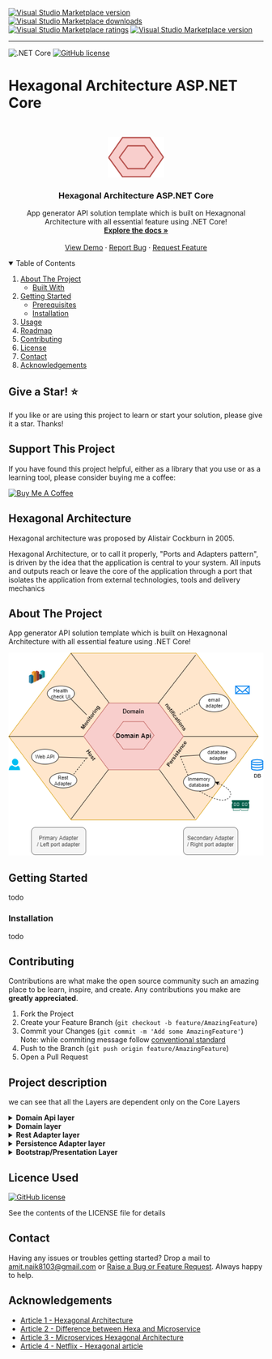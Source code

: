 [![Visual Studio Marketplace version](https://img.shields.io/badge/-HexagonalArchitecture-%23e2165e.svg)](https://marketplace.visualstudio.com/items?itemName=AmitNaik.HexagonalArchitecture)
[![Visual Studio Marketplace downloads](https://vsmarketplacebadge.apphb.com/installs/AmitNaik.HexagonalArchitecture.svg)](https://marketplace.visualstudio.com/items?itemName=AmitNaik.HexagonalArchitecture)
[![Visual Studio Marketplace ratings](https://vsmarketplacebadge.apphb.com/rating/AmitNaik.HexagonalArchitecture.svg)](https://marketplace.visualstudio.com/items?itemName=AmitNaik.HexagonalArchitecture)
[![Visual Studio Marketplace version](https://vsmarketplacebadge.apphb.com/version/AmitNaik.HexagonalArchitecture.svg)](https://marketplace.visualstudio.com/items?itemName=AmitNaik.HexagonalArchitecture)

----

![.NET Core](https://github.com/Amitpnk/Hexagonal-architecture-ASP.NET-Core/workflows/.NET%20Core/badge.svg)
[![GitHub license](https://img.shields.io/badge/license-MIT-blue.svg)](https://github.com/Amitpnk/Hexagonal-architecture-ASP.NET-Core/blob/develop/LICENSE)

# Hexagonal Architecture ASP.NET Core

<br />
<p align="center">
  <a href="https://github.com/Amitpnk/Hexagonal-architecture-ASP.NET-Core">
    <img src="img/logo.png" alt="Logo" width="110" height="80">
  </a>

  <h3 align="center">Hexagonal Architecture ASP.NET Core</h3>

  <p align="center">
    App generator API solution template which is built on Hexagnonal Architecture with all essential feature using .NET Core!
    <br />
    <a href="https://github.com/Amitpnk/Hexagonal-architecture-ASP.NET-Core"><strong>Explore the docs »</strong></a>
    <br />
    <br />
    <a href="https://github.com/Amitpnk/Hexagonal-architecture-ASP.NET-Core">View Demo</a>
    ·
    <a href="https://github.com/Amitpnk/Hexagonal-architecture-ASP.NET-Core/issues">Report Bug</a>
    ·
    <a href="https://github.com/Amitpnk/Hexagonal-architecture-ASP.NET-Core/issues">Request Feature</a>
  </p>
</p>

<details open="open">
  <summary>Table of Contents</summary>
  <ol>
    <li>
      <a href="#about-the-project">About The Project</a>
      <ul>
        <li><a href="#built-with">Built With</a></li>
      </ul>
    </li>
    <li>
      <a href="#getting-started">Getting Started</a>
      <ul>
        <li><a href="#prerequisites">Prerequisites</a></li>
        <li><a href="#installation">Installation</a></li>
      </ul>
    </li>
    <li><a href="#usage">Usage</a></li>
    <li><a href="#roadmap">Roadmap</a></li>
    <li><a href="#contributing">Contributing</a></li>
    <li><a href="#license">License</a></li>
    <li><a href="#contact">Contact</a></li>
    <li><a href="#acknowledgements">Acknowledgements</a></li>
  </ol>
</details>

## Give a Star! :star:
If you like or are using this project to learn or start your solution, please give it a star. Thanks!

## Support This Project

If you have found this project helpful, either as a library that you use or as a learning tool, please consider buying me a coffee:

<a href="https://www.buymeacoffee.com/codewithamit" target="_blank"><img src="https://www.buymeacoffee.com/assets/img/custom_images/orange_img.png" alt="Buy Me A Coffee" style="height: 41px !important;width: 174px !important" ></a>


## Hexagonal Architecture

Hexagonal architecture was proposed by Alistair Cockburn in 2005.

Hexagonal Architecture, or to call it properly, "Ports and Adapters pattern", is driven by the idea that the application is central to your system. All inputs and outputs reach or leave the core of the application through a port that isolates the application from external technologies, tools and delivery mechanics

## About The Project

App generator API solution template which is built on Hexagnonal Architecture with all essential feature using .NET Core!

![image](img/hexagonal-arch.png)

## Getting Started

todo

### Installation

todo

## Contributing

Contributions are what make the open source community such an amazing place to be learn, inspire, and create. Any contributions you make are **greatly appreciated**.

1. Fork the Project
2. Create your Feature Branch (`git checkout -b feature/AmazingFeature`)
3. Commit your Changes (`git commit -m 'Add some AmazingFeature'`) <br>
Note: while commiting message follow [conventional standard](https://www.conventionalcommits.org/en/v1.0.0/)
4. Push to the Branch (`git push origin feature/AmazingFeature`)
5. Open a Pull Request

## Project description

we can see that all the Layers are dependent only on the Core Layers

<details>
  <summary><b>Domain Api layer</b></summary>
  <p>
    Domain Api Layers (Core layer) is implemented in center and never depends on any other layer. <br>
    It is contract for domain layer interaction(ports) so that primary and secondary adapters can implement the contract.This is also known and DIP or Dependency Inversion Principle
  </p>
</details>
<details>
  <summary><b>Domain layer</b></summary>
  <p>
    Domain Layers (Business layer) which has business logic. and it is keep clean with no other dependencies.
  </p>
</details>
<details>
  <summary><b>Rest Adapter layer</b></summary>
  <p>
    Rest Adapter also known as <i>left port's adapter</i> and <i>primary adapter</i> where we implement restfull service (i.e., GET, POST, PUT, DELETE, etc)
  </p>
</details>
<details>
  <summary><b>Persistence Adapter layer</b></summary>
  <p>
    Rest Adapter also known as <i>right port's adapter</i> and <i>secondary adapter</i>where we have implement Entityframework core which already implements a repository design pattern. DbContext will be UoW (Unit of Work) and each DbSet is the repository. This interacts with our database using dataproviders
  </p>
</details>
<details>
  <summary><b>Bootstrap/Presentation Layer</b></summary>
  <p>
    This is final build of project, where it all begins
  </p>
</details>

## Licence Used

[![GitHub license](https://img.shields.io/badge/license-MIT-blue.svg)](https://github.com/Amitpnk/Onion-architecture-ASP.NET-Core/blob/develop/LICENSE)

See the contents of the LICENSE file for details

## Contact

Having any issues or troubles getting started? Drop a mail to amit.naik8103@gmail.com or [Raise a Bug or Feature Request](https://github.com/Amitpnk/Hexagonal-architecture-ASP.NET-Core/issues/new). Always happy to help.

## Acknowledgements

* [Article 1 - Hexagonal Architecture](https://dzone.com/articles/hexagonal-architecture-what-is-it-and-how-does-it)
* [Article 2 - Difference between Hexa and Microservice](https://stackoverflow.com/questions/54697026/hexagonal-architecture-and-microservices-how-do-they-fit-together)
* [Article 3 - Microservices Hexagonal Architecture](https://medium.com/sciforce/another-story-about-microservices-hexagonal-architecture-23db93fa52a2)
* [Article 4 - Netflix - Hexagonal article](https://netflixtechblog.com/ready-for-changes-with-hexagonal-architecture-b315ec967749)